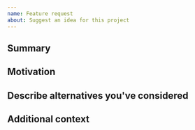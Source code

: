 ```yaml
---
name: Feature request
about: Suggest an idea for this project
---
```


<!--

Have you read WASP's Code of Conduct? By filing an Issue, you are expected to comply with it, including treating everyone with respect: https://github.com/digicatapult/wasp-authentication-service/.github/blob/main/CODE_OF_CONDUCT.md

---
Also note that the Digital Catapult team has finite resources so it's unlikely that we'll work on feature requests. If we're interested in a particular feature however, we'll follow up and ask you to submit an RFC to talk about it in more detail.

-->

## Summary

<!-- One paragraph explanation of the feature. -->

## Motivation

<!-- Why are we doing this? What use cases does it support? What is the expected outcome? -->

## Describe alternatives you've considered

<!-- A clear and concise description of the alternative solutions you've considered. Be sure to explain why WASP's existing customisability isn't suitable for this feature. -->

## Additional context

<!-- Add any other context or screenshots about the feature request here. -->
